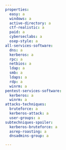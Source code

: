 ```yaml
---
properties:
  easy: a
  windows: a
  active-directory: a
  ctf-realistic: a
  paid: a
  cyberseclabs: a
  osep-style: a
all-services-software:
  dns: a
  kerberos: a
  rpc: a
  netbios: a
  ldap: a
  smb: a
  ldaps: a
  rdp: a
  winrm: a
pentest-services-software:
  kerberos: a
  winrm: a
attacks-techniques:
  bruteforce: a
  kerberos-attack: a
  user-groups: a
subtechniques-spoiler:
  kerberos-bruteforce: a
  asrep-roasting: a
  dnsadmins-group: a

---
```

